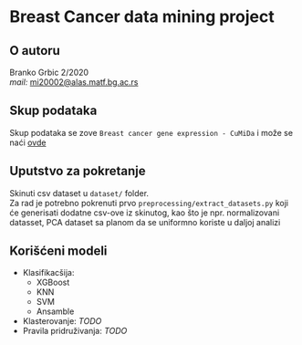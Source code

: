 # Breast Cancer data mining project

## O autoru
Branko Grbic 2/2020 <br>
_mail:_ mi20002@alas.matf.bg.ac.rs

## Skup podataka

Skup podataka se zove `Breast cancer gene expression - CuMiDa` i može se naći [ovde](https://www.kaggle.com/datasets/brunogrisci/breast-cancer-gene-expression-cumida/code?resource=download)

## Uputstvo za pokretanje

Skinuti csv dataset u `dataset/` folder. <br>
Za rad je potrebno pokrenuti prvo `preprocessing/extract_datasets.py` koji će generisati dodatne csv-ove iz skinutog, kao što je npr. normalizovani datasset, PCA dataset sa planom da se uniformno koriste u daljoj analizi

## Korišćeni modeli

- Klasifikacšija: <br>
    - XGBoost
    - KNN
    - SVM
    - Ansamble
- Klasterovanje: _TODO_
- Pravila pridruživanja: _TODO_

